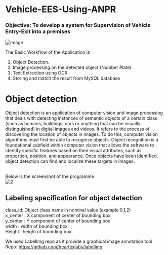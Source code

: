 # Vehicle-EES-Using-ANPR

### Objective: To develop a system for Supervision of Vehicle Entry-Exit into a premises <br>
![image](https://user-images.githubusercontent.com/58140667/205455077-55c6edf3-9e38-4383-8e7d-6d72d0ff7284.png)
<br>

The Basic Workflow of the Application is
1. Object Detection.
2. Image processing on the detected object (Number Plate).
3. Text Extraction using OCR
4. Storing and match the result from MySQL database

<h1> Object detection </h1>
Object detection is an application of computer vision and image processing that deals with detecting instances of
semantic objects of a certain class (such as humans, buildings, cars or anything that can be visually distinguished) in
digital images and videos.
It refers to the process of discovering the location of objects in images. To do this, computer vision algorithms must
first be able to recognize objects. Object recognition is a foundational subfield within computer vision that allows
the software to identify specific features based on their visual attributes, such as proportion, position, and appearance.
Once objects have been identified, object detection can find and localize these targets in images. 
<br>
<br>

Below is the screenshot of the programme 
<br>
![2](https://user-images.githubusercontent.com/58140667/192157053-b5187cd2-8e53-486f-b84b-3e7a9f2dc0f9.PNG)
<br>

<h2> Labeling specification for object detection </h2>
class_id: Object class name in nominal value (example 0,1,2) <br>
x_center : X component of center of bounding box <br>
y_center : Y component of center of bounding box <br>
width    : width of bounding box <br>
Height   : height of bounding box <br>

We used LabelImg repo as it provide a graphical image annotation tool  <br>
Repo: https://github.com/heartexlabs/labelImg <br>

